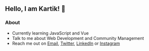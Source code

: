 ## Hello, I am Kartik! 👋

### **About**

- Currently learning JavaScript and Vue
- Talk to me about Web Development and Community Management
- Reach me out on [Email](mailto:derasarikartik@gmail.com), [Twitter](https://twitter.com/kartik_derasari), [LinkedIn](https://www.linkedin.com/in/kartikderasari/) or [Instagram](https://www.instagram.com/kartik_derasari/)
